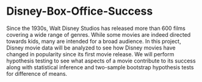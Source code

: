 # Disney-Box-Office-Success
Since the 1930s, Walt Disney Studios has released more than 600 films covering a wide range of genres. While some movies are indeed directed towards kids, many are intended for a broad audience. In this project, Disney movie data will be analyzed to see how Disney movies have changed in popularity since its first movie release. We will perform hypothesis testing to see what aspects of a movie contribute to its success along with statistical inference and two-sample bootstrap hypothesis tests for difference of means.
